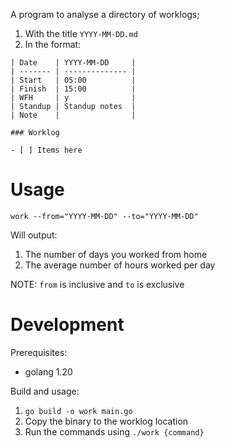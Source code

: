 A program to analyse a directory of worklogs;

1. With the title `YYYY-MM-DD.md`
2. In the format:

```
| Date    | YYYY-MM-DD     |
| ------- | -------------- |
| Start   | 05:00          |
| Finish  | 15:00          |
| WFH     | y              |
| Standup | Standup notes  |
| Note    |                |

### Worklog

- [ ] Items here
```

# Usage

`work --from="YYYY-MM-DD" --to="YYYY-MM-DD"`

Will output:

1. The number of days you worked from home
2. The average number of hours worked per day

NOTE: `from` is inclusive and `to` is exclusive

# Development

Prerequisites:

- golang 1.20

Build and usage:

1. `go build -o work main.go`
2. Copy the binary to the worklog location
3. Run the commands using `./work {command}`
